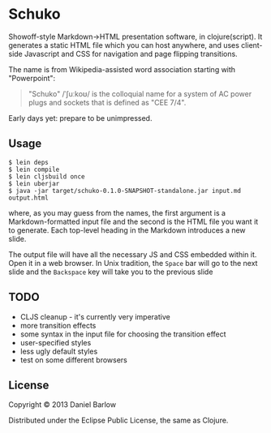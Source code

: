 # Schuko

Showoff-style Markdown->HTML presentation software, in
clojure(script).  It generates a static HTML file which you can host
anywhere, and uses client-side Javascript and CSS for navigation and
page flipping transitions.

The name is from Wikipedia-assisted word association starting with "Powerpoint": 
> "Schuko" /ˈʃuːkoʊ/ is the colloquial name for a system of AC power plugs and sockets that is defined as "CEE 7/4".

Early days yet: prepare to be unimpressed.

## Usage

```
$ lein deps
$ lein compile
$ lein cljsbuild once
$ lein uberjar
$ java -jar target/schuko-0.1.0-SNAPSHOT-standalone.jar input.md output.html
```

where, as you may guess from the names, the first argument is a
Markdown-formatted input file and the second is the HTML file you want
it to generate.  Each top-level heading in the Markdown introduces a
new slide.  

The output file will have all the necessary JS and CSS embedded within
it.  Open it in a web browser.  In Unix tradition, the `Space` bar
will go to the next slide and the `Backspace` key will take you to the
previous slide

## TODO

* CLJS cleanup - it's currently very imperative
* more transition effects
* some syntax in the input file for choosing the transition effect
* user-specified styles
* less ugly default styles
* test on some different browsers

## License

Copyright © 2013 Daniel Barlow

Distributed under the Eclipse Public License, the same as Clojure.
